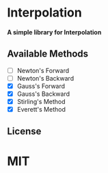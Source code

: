# Interpolation

#### A simple library for Interpolation

## Available Methods

- [ ] Newton's Forward
- [ ] Newton's Backward
- [x] Gauss's Forward
- [x] Gauss's Backward
- [x] Stirling's Method
- [x] Everett's Method

## License

# MIT